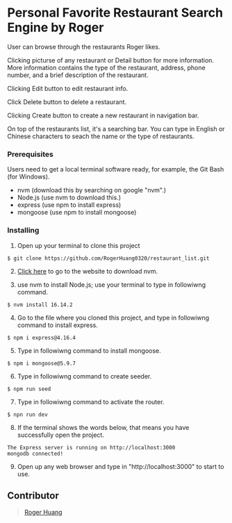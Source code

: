# Personal Favorite Restaurant Search Engine by Roger
User can browse through the restaurants Roger likes.

Clicking picturse of any restaurant or Detail button for more information. More information contains the type of the restaurant, address, phone number, and a brief description of the restaurant.

Clicking Edit button to edit restaurant info.

Click Delete button to delete a restaurant.

Clicking Create button to create a new restaurant in navigation bar.

On top of the restaurants list, it's a searching bar. You can type in English or Chinese characters to seach the name or the type of restaurants.

### Prerequisites

Users need to get a local terminal software ready, for example, the Git Bash (for Windows).
* nvm (download this by searching on google "nvm".)
* Node.js (use nvm to download this.)
* express (use npm to install express)
* mongoose (use npm to install mongoose)

### Installing

1. Open up your terminal to clone this project

```
$ git clone https://github.com/RogerHuang0320/restaurant_list.git
```

2. [Click here](https://github.com/coreybutler/nvm-windows/releases) to go to the website to download nvm.

3. use nvm to install Node.js; use your terminal to type in followiwng command.

```
$ nvm install 16.14.2
```

4. Go to the file where you cloned this project, and type in followiwng command to install express.

```
$ npm i express@4.16.4
```

5. Type in followiwng command to install mongoose.

```
$ npm i mongoose@5.9.7
```

6. Type in followiwng command to create seeder.

```
$ npm run seed
```

7. Type in followiwng command to activate the router.

```
$ npn run dev
```

8. If the terminal shows the words below, that means you have successfully open the project.

```
The Express server is running on http://localhost:3000
mongodb connected!
```

9. Open up any web browser and type in "http://localhost:3000" to start to use.

## Contributor

> [Roger Huang](https://github.com/RogerHuang0320)
